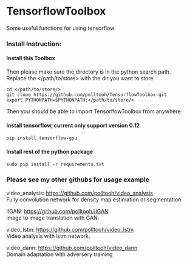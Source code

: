 # TensorflowToolbox
Some useful functions for using tensorflow

### Install Instruction:

#### Install this Toolbox
Then please make sure the directory is in the python search path.<br>
Replace the </path/to/store> with the dir you want to store
~~~
cd </path/to/store/>
git clone https://github.com/polltooh/TensorflowToolbox.git
export PYTHONPATH=$PYTHONPATH:</path/to/store/>
~~~

Then you should be able to import TensorflowToolbox from anywhere

#### Install tensorflow, current only support version 0.12
~~~
pip install tensorflow-gpu
~~~

#### Install rest of the python package
~~~
sudo pip install -r requirements.txt
~~~


### Please see my other githubs for usage example

video_analysis: https://github.com/polltooh/video_analysis <br>
Fully convolution network for density map estimation or segmentation

IIGAN: https://github.com/polltooh/IIGAN <br>
image to image translation with GAN.

video_lstm: https://github.com/polltooh/video_lstm <br>
Video analysis with lstm network. 

video_dann: https://github.com/polltooh/video_dann <br>
Domain adaptation with adversery training
